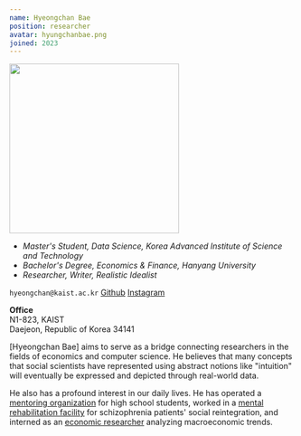 ```yaml
---
name: Hyeongchan Bae
position: researcher
avatar: hyungchanbae.png
joined: 2023
---
```


<img width="300" src="{{site.baseurl}}/images/people/{{page.avatar}}" data-action="zoom">

- _Master's Student, Data Science, Korea Advanced Institute of Science and Technology_<br>
- _Bachelor's Degree, Economics & Finance, Hanyang University_<br>
- _Researcher, Writer, Realistic Idealist_

<i class="fa fa-envelope-o"></i> `hyeongchan@kaist.ac.kr`
<i class="fa fa-github" aria-hidden="true"></i>[Github](https://github.com/Rlearnchan)
<i class="fa fa-instagram" aria-hidden="true"></i>[Instagram](https://www.instagram.com/ba_eb_ae/)

**Office**<br>
N1-823, KAIST <br>
Daejeon, Republic of Korea 34141

[Hyeongchan Bae] aims to serve as a bridge connecting researchers in the fields of economics and computer science. He believes that many concepts that social scientists have represented using abstract notions like "intuition" will eventually be expressed and depicted through real-world data.

He also has a profound interest in our daily lives. He has operated a [mentoring organization](https://together.kakao.com/teams/2148) for high school students, worked in a [mental rehabilitation facility](http://www.gounnuri.net/g5/) for schizophrenia patients' social reintegration, and interned as an [economic researcher](https://www.kiet.re.kr/) analyzing macroeconomic trends.
